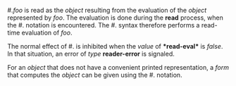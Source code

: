  



#.*foo* is read as the *object* resulting from the evaluation of the *object* represented by *foo*. The evaluation is done during the **read** process, when the #. notation is encountered. The #. syntax therefore performs a read-time evaluation of *foo*. 



The normal effect of #. is inhibited when the *value* of **\*read-eval\*** is *false*. In that situation, an error of *type* **reader-error** is signaled. 



For an *object* that does not have a convenient printed representation, a *form* that computes the *object* can be given using the #. notation. 



